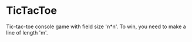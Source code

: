 # TicTacToe
Tic-tac-toe console game with field size 'n*n'. To win, you need to make a line of length 'm'.

